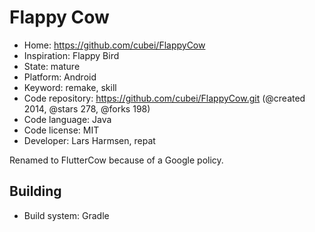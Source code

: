 # Flappy Cow

- Home: https://github.com/cubei/FlappyCow
- Inspiration: Flappy Bird
- State: mature
- Platform: Android
- Keyword: remake, skill
- Code repository: https://github.com/cubei/FlappyCow.git (@created 2014, @stars 278, @forks 198)
- Code language: Java
- Code license: MIT
- Developer: Lars Harmsen, repat

Renamed to FlutterCow because of a Google policy.

## Building

- Build system: Gradle
